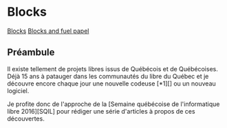 # Blocks
[Blocks][]
[Blocks and fuel papel][]

## Préambule
Il existe tellement de projets libres issus de Québécois et de Québécoises.
Déjà 15 ans à patauger dans les communautés du libre du Québec et
je découvre encore chaque jour une nouvelle codeuse [*1][] ou un nouveau logiciel.

Je profite donc de l'approche de la
[Semaine québécoise de l'informatique libre 2016][SQIL] pour rédiger
une série d'articles à propos de ces découvertes.

[Blocks]: <https://github.com/mila-udem/blocks>
[Blocks and fuel papel]: <http://arxiv.org/abs/1506.00619>